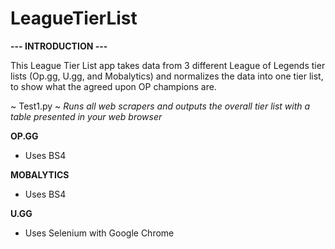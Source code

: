 # LeagueTierList

**--- INTRODUCTION ---**

This League Tier List app takes data from 3 different League of Legends tier lists (Op.gg, U.gg, and Mobalytics) and normalizes the data into one tier list, to show what the agreed upon OP champions are.

~ Test1.py ~
_Runs all web scrapers and outputs the overall tier list with a table presented in your web browser_

__OP.GG__
- Uses BS4


__MOBALYTICS__
- Uses BS4


__U.GG__
- Uses Selenium with Google Chrome
